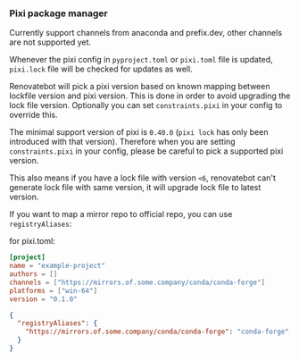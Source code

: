 ### Pixi package manager

Currently support channels from anaconda and prefix.dev, other channels are not supported yet.

Whenever the pixi config in `pyproject.toml` or `pixi.toml` file is updated, `pixi.lock` file will be checked for updates as well.

Renovatebot will pick a pixi version based on known mapping between lockfile version and pixi version.
This is done in order to avoid upgrading the lock file version.
Optionally you can set `constraints.pixi` in your config to override this.

The minimal support version of pixi is `0.40.0` (`pixi lock` has only been introduced with that version).
Therefore when you are setting `constraints.pixi` in your config, please be careful to pick a supported pixi version.

This also means if you have a lock file with version `<6`, renovatebot can't generate lock file with same version, it will upgrade lock file to latest version.

If you want to map a mirror repo to official repo, you can use `registryAliases`:

for pixi.toml:

```toml
[project]
name = "example-project"
authors = []
channels = ["https://mirrors.of.some.company/conda/conda-forge"]
platforms = ["win-64"]
version = "0.1.0"
```

```json
{
  "registryAliases": {
    "https://mirrors.of.some.company/conda/conda-forge": "conda-forge"
  }
}
```
